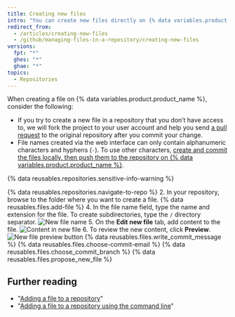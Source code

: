 ```yaml
---
title: Creating new files
intro: "You can create new files directly on {% data variables.product.product_name %} in any repository you have write access to."
redirect_from:
  - /articles/creating-new-files
  - /github/managing-files-in-a-repository/creating-new-files
versions:
  fpt: "*"
  ghes: "*"
  ghae: "*"
topics:
  - Repositories
---
```


When creating a file on {% data variables.product.product_name %}, consider the following:

- If you try to create a new file in a repository that you don’t have access to, we will fork the project to your user account and help you send [a pull request](/articles/about-pull-requests) to the original repository after you commit your change.
- File names created via the web interface can only contain alphanumeric characters and hyphens (`-`). To use other characters, [create and commit the files locally, then push them to the repository on {% data variables.product.product_name %}](/articles/adding-a-file-to-a-repository-using-the-command-line).

{% data reusables.repositories.sensitive-info-warning %}

{% data reusables.repositories.navigate-to-repo %} 2. In your repository, browse to the folder where you want to create a file.
{% data reusables.files.add-file %} 4. In the file name field, type the name and extension for the file. To create subdirectories, type the `/` directory separator.
![New file name](/assets/images/help/repository/new-file-name.png) 5. On the **Edit new file** tab, add content to the file.
![Content in new file](/assets/images/help/repository/new-file-content.png) 6. To review the new content, click **Preview**.
![New file preview button](/assets/images/help/repository/new-file-preview.png)
{% data reusables.files.write_commit_message %}
{% data reusables.files.choose-commit-email %}
{% data reusables.files.choose_commit_branch %}
{% data reusables.files.propose_new_file %}

## Further reading

- "[Adding a file to a repository](/articles/adding-a-file-to-a-repository)"
- "[Adding a file to a repository using the command line](/articles/adding-a-file-to-a-repository-using-the-command-line)"
